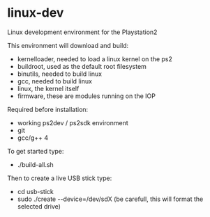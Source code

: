 # linux-dev
Linux development environment for the Playstation2

This environment will download and build:
- kernelloader, needed to load a linux kernel on the ps2
- buildroot, used as the default root filesystem
- binutils, needed to build linux
- gcc, needed to build linux
- linux, the kernel itself
- firmware, these are modules running on the IOP

Required before installation:
- working ps2dev / ps2sdk environment
- git
- gcc/g++ 4

To get started type:
- ./build-all.sh

Then to create a live USB stick type:
- cd usb-stick
- sudo ./create --device=/dev/sdX (be carefull, this will format the selected drive)
